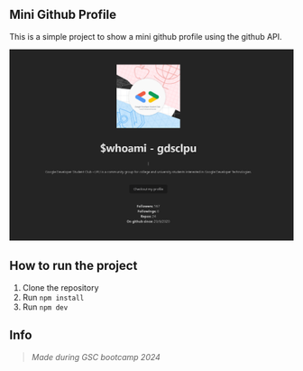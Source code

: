 ## Mini Github Profile

This is a simple project to show a mini github profile using the github API.

![Alt text](public/image.png)

## How to run the project

1. Clone the repository
2. Run `npm install`
3. Run `npm dev`

## Info
>_Made during GSC bootcamp 2024_